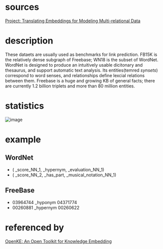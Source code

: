 # sources
[Project: Translating Embeddings for Modeling Multi-relational Data](https://everest.hds.utc.fr/doku.php?id=en:transe)
# description
These dataets are usually used as benchmarks for link prediction. FB15K is the relatively dense subgraph of Freebase; WN18 is the subset of WordNet.
WordNet is designed to produce an intuitively usable dicitonary and thesaurus, and support automatic text analysis. Its entities(temred *synsets*) correspond to word senses, and relationships define lexcial relations between them.
Freebase is a huge and growing KB of general facts; there are currently 1.2 billion triplets and more than 80 million entities.
# statistics
![image](https://user-images.githubusercontent.com/51369075/96966539-8f3a8780-1540-11eb-94dc-fb346b677c02.png)
# example
## WordNet
* ( _score_NN_1, _hypernym, _evaluation_NN_1) 
* ( _score_NN_2, _has_part, _musical_notation_NN_1)
## FreeBase
* 03964744	_hyponym	04371774
* 00260881	_hypernym	00260622
# referenced by
[OpenKE: An Open Toolkit for Knowledge Embedding](https://www.aclweb.org/anthology/D18-2024.pdf)
